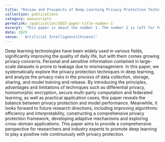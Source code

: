 ```yaml
---
title: "Review and Prospects of Deep Learning Privacy Protection Techniques: Challenges in the Era of Secure Computing"
collection: publications
category: manuscripts
permalink: /publication/2025-paper-title-number-1
excerpt: 'This paper is about the number 1. The number 2 is left for future work.' 
date: 2025
venue: ' Artificial Intelligence(Chinese)'
---
```

Deep learning technologies have been widely used in various fields, significantly improving the quality of daily life, but with them comes growing privacy concerns. Personal and sensitive information contained in large-scale datasets is prone to leakage due to mismanagement. In this paper, we systematically explore the privacy protection techniques in deep learning, and analyze the privacy risks in the process of data collection, storage, sharing, and model training and release. By introducing the principles, advantages and limitations of techniques such as differential privacy, homomorphic encryption, secure multi-party computation and federated learning, as well as practical application cases, this paper reveals the balance between privacy protection and model performance. Meanwhile, it looks forward to future research directions, including improving algorithmic efficiency and interpretability, constructing a comprehensive privacy protection framework, developing adaptive mechanisms and exploring cross-domain applications. This paper aims to provide a comprehensive perspective for researchers and industry experts to promote deep learning to play a positive role continuously with privacy protection.
